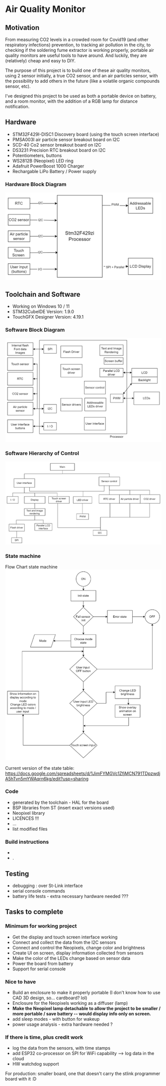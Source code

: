 # Air Quality Monitor 

## Motivation
From measuring CO2 levels in a crowded room for Covid19 (and other respiratory infections) prevention, to tracking air pollution in the city, to checking if the soldering fume extractor is working properly, portable air quality monitors are useful tools to have around.  And luckily, they are (relatively) cheap and easy to DIY.

The purpose of this project is to build one of these air quality monitors, using 2 sensor initially, a true CO2 sensor, and an air particles sensor, with the possibility to add others in the future (like a volatile organic compounds sensor, etc). 

I've designed this project to be used as both a portable device on battery, and a room monitor, with the addition of a RGB lamp for distance notification.

## Hardware
- STM32F429I-DISC1 Discovery board (using the touch screen interface)
- PMSA003I air particle sensor breakout board on I2C
- SCD-40 Co2 sensor breakout board on I2C
- DS3231 Precision RTC breakout board on I2C
- Potentiometers, buttons
- WS2812B (Neopixel) LED ring
- Adafruit PowerBoost 1000 Charger
- Rechargable LiPo Battery / Power supply 
 
### Hardware Block Diagram
![HW DIAGRAM](https://github.com/snkYmkrct/Making_Embedded_Systems_Course/blob/main/Week%204%20homework/Week%204%20Homework-HW%20diagram.png?raw=true)


## Toolchain and Software

- Working on Windows 10 / 11
- STM32CubeIDE Version: 1.9.0
- TouchGFX Designer Version: 4.19.1


### Software Block Diagram 
![SW DIAGRAM](https://github.com/snkYmkrct/Making_Embedded_Systems_Course/blob/main/Week%204%20homework/Week%204%20Homework-SW%20block%20diagram.png?raw=true)


### Software Hierarchy of Control
![SW CONTROL](https://github.com/snkYmkrct/Making_Embedded_Systems_Course/blob/main/Week%204%20homework/Week%204%20Homework-SW%20Hierarchy%20of%20Control.png?raw=true)


### State machine
Flow Chart state machine
![FLOW](https://github.com/snkYmkrct/Making_Embedded_Systems_Course/blob/main/Week%204%20homework/Week%204%20Homework-Flow%20Chart%20state%20machine.png?raw=true)

Current version of the state table: https://docs.google.com/spreadsheets/d/1JimFYMGVc1ZfjMCN791TDpzwdjA5hTvn5mYWAqrn6kg/edit?usp=sharing

### Code

- generated by the toolchain - HAL for the board
- BSP libraries from ST (insert exact versions used)
- Neopixel library
- LICENCES !!!
- ...
- list modified files

### Build instructions
- 
- .

## Testing 
- debugging :  over St-Link interface
- serial console commands
- battery life tests - extra necessary hardware needed ??? 


## Tasks to complete

### Minimum for working project
- Get the display and touch screen interface working 
- Connect and collect the data from the I2C sensors
- Connect and control the Neopixels, change color and brightness
- Create UI on screen, display information collected from sensors
- Make the color of the LEDs change based on sensor data
- Power the board from battery
- Support for serial console

### Nice to have
- Build an enclosure to make it properly portable (I don't know how to use CAD 3D design, so... cardboard? lol)
- Enclosure for the Neopixels working as a diffuser (lamp)
- **__Make the Neopixel lamp detachable to allow the project to be smaller / more portable / save battery -- would display info only on screen.__**
- add sleep modes - with button for wakeup 
- power usage analysis - extra hardware needed ?

### If there is time, plus credit work
- log the data from the sensors, with time stamps
- add ESP32 co-processor on SPI for WiFi capability --> log data in the cloud
- HW watchdog support 

For production:  smaller board, one that doesn't carry the stlink programmer board with it :D




